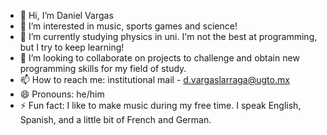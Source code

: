 - 👋 Hi, I’m Daniel Vargas
- 👀 I’m interested in music, sports games and science!
- 🌱 I’m currently studying physics in uni. I'm not the best at programming, but I try to keep learning!
- 💞️ I’m looking to collaborate on projects to challenge and obtain new programming skills for my field of study.
- 📫 How to reach me: institutional mail - d.vargaslarraga@ugto.mx
- 😄 Pronouns: he/him
- ⚡ Fun fact: I like to make music during my free time. I speak English, Spanish, and a little bit of French and German.

<!---
Danielvl02/Danielvl02 is a ✨ special ✨ repository because its `README.md` (this file) appears on your GitHub profile.
You can click the Preview link to take a look at your changes.
--->
